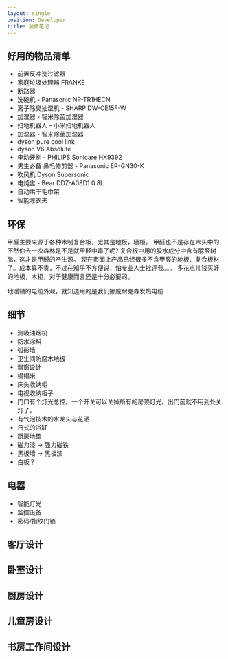 ```yaml
---
layout: single
position: Developer
title: 装修笔记
---
```


## 好用的物品清单

* 前置反冲洗过滤器
* 家庭垃圾处理器 FRANKE
* 断路器
* 洗碗机 - Panasonic NP-TR1HECN
* 离子除臭抽湿机 - SHARP DW-CE15F-W
* 加湿器 - 智米除菌加湿器
* 扫地机器人 - 小米扫地机器人
* 加湿器 - 智米除菌加湿器
* dyson pure cool link
* dyson V6 Absolute
* 电动牙刷 - PHILIPS Sonicare HX9392
* 男生必备 鼻毛修剪器 - Panasonic ER-GN30-K 
* 吹风机 Dyson Supersonic
* 电炖盅 - Bear DDZ-A08D1 0.8L
* 自动烘干毛巾架
* 智能晾衣夹

## 环保

甲醛主要来源于各种木制复合板，尤其是地板，墙柜。
甲醛也不是存在木头中的 不然你去一次森林是不是就甲醛中毒了呢?
复合板中用的胶水成分中含有脲醛树脂，这才是甲醛的产生源。
现在市面上产品已经很多不含甲醛的地板、复合板材了。成本真不贵，不过在知乎不方便说，怕专业人士批评我。。。
多花点儿钱买好的地板，木柜，对于健康而言还是十分必要的。


地暖铺的电缆外观，就知道用的是我们挪威耐克森发热电缆


## 细节

* 测吸油烟机
* 防水涂料
* 弧形墙
* 卫生间防腐木地板
* 飘窗设计
* 榻榻米
* 床头收纳柜
* 电视收纳柜子
* 门口有个灯光总控。一个开关可以关掉所有的房顶灯光。出门前就不用到处关灯了。
* 有气泡技术的水龙头与花洒
* 日式的浴缸
* 厨房地垫
* 磁力漆 -> 强力磁铁
* 黑板墙 -> 黑板漆
* 白板？

## 电器

* 智能灯光
* 监控设备
* 密码/指纹门锁

## 客厅设计
## 卧室设计
## 厨房设计
## 儿童房设计
## 书房工作间设计
